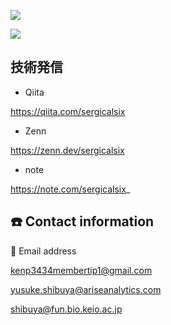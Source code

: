 ![](http://github-profile-summary-cards.vercel.app/api/cards/profile-details?username=sergicalsix&theme=algolia)

![](http://github-profile-summary-cards.vercel.app/api/cards/most-commit-language?username=sergicalsix&theme=aura_dark)




## 技術発信
- Qiita

https://qiita.com/sergicalsix

- Zenn

https://zenn.dev/sergicalsix

- note

https://note.com/sergicalsix_




## ☎️ Contact information

📧 Email address

kenp3434membertip1@gmail.com

yusuke.shibuya@ariseanalytics.com

shibuya@fun.bio.keio.ac.jp

